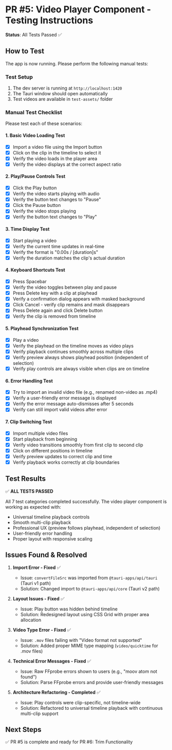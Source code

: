 # PR #5: Video Player Component - Testing Instructions

**Status**: All Tests Passed ✅

## How to Test

The app is now running. Please perform the following manual tests:

### Test Setup
1. The dev server is running at `http://localhost:1420`
2. The Tauri window should open automatically
3. Test videos are available in `test-assets/` folder

### Manual Test Checklist

Please test each of these scenarios:

#### 1. Basic Video Loading Test
- [x] Import a video file using the Import button
- [x] Click on the clip in the timeline to select it
- [x] Verify the video loads in the player area
- [x] Verify the video displays at the correct aspect ratio

#### 2. Play/Pause Controls Test
- [x] Click the Play button
- [x] Verify the video starts playing with audio
- [x] Verify the button text changes to "Pause"
- [x] Click the Pause button
- [x] Verify the video stops playing
- [x] Verify the button text changes to "Play"

#### 3. Time Display Test
- [x] Start playing a video
- [x] Verify the current time updates in real-time
- [x] Verify the format is "0.00s / [duration]s"
- [x] Verify the duration matches the clip's actual duration

#### 4. Keyboard Shortcuts Test
- [x] Press Spacebar
- [x] Verify the video toggles between play and pause
- [x] Press Delete key with a clip at playhead
- [x] Verify a confirmation dialog appears with masked background
- [x] Click Cancel - verify clip remains and mask disappears
- [x] Press Delete again and click Delete button
- [x] Verify the clip is removed from timeline

#### 5. Playhead Synchronization Test
- [x] Play a video
- [x] Verify the playhead on the timeline moves as video plays
- [x] Verify playback continues smoothly across multiple clips
- [x] Verify preview always shows playhead position (independent of selection)
- [x] Verify play controls are always visible when clips are on timeline

#### 6. Error Handling Test
- [x] Try to import an invalid video file (e.g., renamed non-video as .mp4)
- [x] Verify a user-friendly error message is displayed
- [x] Verify the error message auto-dismisses after 5 seconds
- [x] Verify can still import valid videos after error

#### 7. Clip Switching Test
- [x] Import multiple video files
- [x] Start playback from beginning
- [x] Verify video transitions smoothly from first clip to second clip
- [x] Click on different positions in timeline
- [x] Verify preview updates to correct clip and time
- [x] Verify playback works correctly at clip boundaries

## Test Results

✅ **ALL TESTS PASSED**

All 7 test categories completed successfully. The video player component is working as expected with:
- Universal timeline playback controls
- Smooth multi-clip playback
- Professional UX (preview follows playhead, independent of selection)
- User-friendly error handling
- Proper layout with responsive scaling

## Issues Found & Resolved

1. **Import Error - Fixed** ✅
   - Issue: `convertFileSrc` was imported from `@tauri-apps/api/tauri` (Tauri v1 path)
   - Solution: Changed import to `@tauri-apps/api/core` (Tauri v2 path)

2. **Layout Issues - Fixed** ✅
   - Issue: Play button was hidden behind timeline
   - Solution: Redesigned layout using CSS Grid with proper area allocation

3. **Video Type Error - Fixed** ✅
   - Issue: `.mov` files failing with "Video format not supported"
   - Solution: Added proper MIME type mapping (`video/quicktime` for .mov files)

4. **Technical Error Messages - Fixed** ✅
   - Issue: Raw FFprobe errors shown to users (e.g., "moov atom not found")
   - Solution: Parse FFprobe errors and provide user-friendly messages

5. **Architecture Refactoring - Completed** ✅
   - Issue: Play controls were clip-specific, not timeline-wide
   - Solution: Refactored to universal timeline playback with continuous multi-clip support

## Next Steps

✅ PR #5 is complete and ready for PR #6: Trim Functionality
